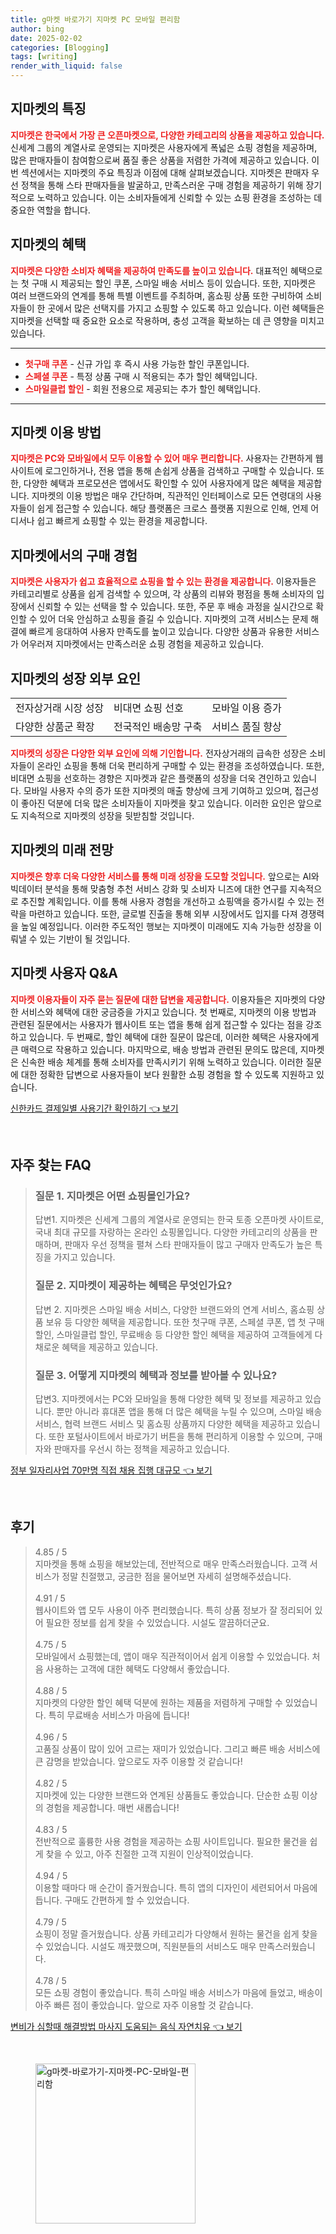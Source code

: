 ```yaml
---
title: g마켓 바로가기 지마켓 PC 모바일 편리함
author: bing
date: 2025-02-02
categories: [Blogging]
tags: [writing]
render_with_liquid: false
---
```



<h2 id='지마켓의 특징'>지마켓의 특징</h2>

<p><b><span style="color: #ee2323;">지마켓은 한국에서 가장 큰 오픈마켓으로, 다양한 카테고리의 상품을 제공하고 있습니다.</span></b> 신세계 그룹의 계열사로 운영되는 지마켓은 사용자에게 폭넓은 쇼핑 경험을 제공하며, 많은 판매자들이 참여함으로써 품질 좋은 상품을 저렴한 가격에 제공하고 있습니다. 이번 섹션에서는 지마켓의 주요 특징과 이점에 대해 살펴보겠습니다. 지마켓은 판매자 우선 정책을 통해 스타 판매자들을 발굴하고, 만족스러운 구매 경험을 제공하기 위해 장기적으로 노력하고 있습니다. 이는 소비자들에게 신뢰할 수 있는 쇼핑 환경을 조성하는 데 중요한 역할을 합니다.</p>

<h2 id='지마켓의 혜택'>지마켓의 혜택</h2>

<p><b><span style="color: #ee2323;">지마켓은 다양한 소비자 혜택을 제공하여 만족도를 높이고 있습니다.</span></b> 대표적인 혜택으로는 첫 구매 시 제공되는 할인 쿠폰, 스마일 배송 서비스 등이 있습니다. 또한, 지마켓은 여러 브랜드와의 연계를 통해 특별 이벤트를 주최하며, 홈쇼핑 상품 또한 구비하여 소비자들이 한 곳에서 많은 선택지를 가지고 쇼핑할 수 있도록 하고 있습니다. 이런 혜택들은 지마켓을 선택할 때 중요한 요소로 작용하며, 충성 고객을 확보하는 데 큰 영향을 미치고 있습니다.</p>

<hr />

<ul>
    <li><b><span style="color: #ee2323;">첫구매 쿠폰</span></b> - 신규 가입 후 즉시 사용 가능한 할인 쿠폰입니다.</li>
    <li><b><span style="color: #ee2323;">스페셜 쿠폰</span></b> - 특정 상품 구매 시 적용되는 추가 할인 혜택입니다.</li>
    <li><b><span style="color: #ee2323;">스마일클럽 할인</span></b> - 회원 전용으로 제공되는 추가 할인 혜택입니다.</li>
</ul>

<hr />

<h2 id='지마켓 이용 방법'>지마켓 이용 방법</h2>

<p><b><span style="color: #ee2323;">지마켓은 PC와 모바일에서 모두 이용할 수 있어 매우 편리합니다.</span></b> 사용자는 간편하게 웹사이트에 로그인하거나, 전용 앱을 통해 손쉽게 상품을 검색하고 구매할 수 있습니다. 또한, 다양한 혜택과 프로모션은 앱에서도 확인할 수 있어 사용자에게 많은 혜택을 제공합니다. 지마켓의 이용 방법은 매우 간단하며, 직관적인 인터페이스로 모든 연령대의 사용자들이 쉽게 접근할 수 있습니다. 해당 플랫폼은 크로스 플랫폼 지원으로 인해, 언제 어디서나 쉽고 빠르게 쇼핑할 수 있는 환경을 제공합니다.</p>

<h2 id='지마켓에서의 구매 경험'>지마켓에서의 구매 경험</h2>

<p><b><span style="color: #ee2323;">지마켓은 사용자가 쉽고 효율적으로 쇼핑을 할 수 있는 환경을 제공합니다.</span></b> 이용자들은 카테고리별로 상품을 쉽게 검색할 수 있으며, 각 상품의 리뷰와 평점을 통해 소비자의 입장에서 신뢰할 수 있는 선택을 할 수 있습니다. 또한, 주문 후 배송 과정을 실시간으로 확인할 수 있어 더욱 안심하고 쇼핑을 즐길 수 있습니다. 지마켓의 고객 서비스는 문제 해결에 빠르게 응대하여 사용자 만족도를 높이고 있습니다. 다양한 상품과 유용한 서비스가 어우러져 지마켓에서는 만족스러운 쇼핑 경험을 제공하고 있습니다.</p>

<h2 id='지마켓의 성장 외부 요인'>지마켓의 성장 외부 요인</h2>

<table>
    <tr>
        <td>전자상거래 시장 성장</td>
        <td>비대면 쇼핑 선호</td>
        <td>모바일 이용 증가</td>
    </tr>
    <tr>
        <td>다양한 상품군 확장</td>
        <td>전국적인 배송망 구축</td>
        <td>서비스 품질 향상</td>
    </tr>
</table>

<p><b><span style="color: #ee2323;">지마켓의 성장은 다양한 외부 요인에 의해 기인합니다.</span></b> 전자상거래의 급속한 성장은 소비자들이 온라인 쇼핑을 통해 더욱 편리하게 구매할 수 있는 환경을 조성하였습니다. 또한, 비대면 쇼핑을 선호하는 경향은 지마켓과 같은 플랫폼의 성장을 더욱 견인하고 있습니다. 모바일 사용자 수의 증가 또한 지마켓의 매출 향상에 크게 기여하고 있으며, 접근성이 좋아진 덕분에 더욱 많은 소비자들이 지마켓을 찾고 있습니다. 이러한 요인은 앞으로도 지속적으로 지마켓의 성장을 뒷받침할 것입니다.</p>

<h2 id='지마켓의 미래 전망'>지마켓의 미래 전망</h2>

<p><b><span style="color: #ee2323;">지마켓은 향후 더욱 다양한 서비스를 통해 미래 성장을 도모할 것입니다.</span></b> 앞으로는 AI와 빅데이터 분석을 통해 맞춤형 추천 서비스 강화 및 소비자 니즈에 대한 연구를 지속적으로 추진할 계획입니다. 이를 통해 사용자 경험을 개선하고 쇼핑액을 증가시킬 수 있는 전략을 마련하고 있습니다. 또한, 글로벌 진출을 통해 외부 시장에서도 입지를 다져 경쟁력을 높일 예정입니다. 이러한 주도적인 행보는 지마켓이 미래에도 지속 가능한 성장을 이뤄낼 수 있는 기반이 될 것입니다.</p>

<h2 id='지마켓 사용자 Q&A'>지마켓 사용자 Q&A</h2>

<p><b><span style="color: #ee2323;">지마켓 이용자들이 자주 묻는 질문에 대한 답변을 제공합니다.</span></b> 이용자들은 지마켓의 다양한 서비스와 혜택에 대한 궁금증을 가지고 있습니다. 첫 번째로, 지마켓의 이용 방법과 관련된 질문에서는 사용자가 웹사이트 또는 앱을 통해 쉽게 접근할 수 있다는 점을 강조하고 있습니다. 두 번째로, 할인 혜택에 대한 질문이 많은데, 이러한 혜택은 사용자에게 큰 매력으로 작용하고 있습니다. 마지막으로, 배송 방법과 관련된 문의도 많은데, 지마켓은 신속한 배송 체계를 통해 소비자를 만족시키기 위해 노력하고 있습니다. 이러한 질문에 대한 정확한 답변으로 사용자들이 보다 원활한 쇼핑 경험을 할 수 있도록 지원하고 있습니다.</p>


<p><a class="click-button" title="신한카드 결제일별 사용기간 확인하기" href="https://blackassets.github.io/posts/%EC%8B%A0%ED%95%9C%EC%B9%B4%EB%93%9C-%EA%B2%B0%EC%A0%9C%EC%9D%BC%EB%B3%84-%EC%82%AC%EC%9A%A9%EA%B8%B0%EA%B0%84-%ED%99%95%EC%9D%B8%ED%95%98%EA%B8%B0/" rel="dofollow">신한카드 결제일별 사용기간 확인하기 👈 보기</a></p><br>
<h2 id='자주_찾는_FAQ'>자주 찾는 FAQ</h2>
<div itemscope="" itemtype="https://schema.org/FAQPage">
<blockquote>
<div itemscope="" itemprop="mainEntity" itemtype="https://schema.org/Question">
<h3 itemprop="name">질문 1. 지마켓은 어떤 쇼핑몰인가요?</h3>
<div itemscope="" itemprop="acceptedAnswer" itemtype="https://schema.org/Answer">
<span itemprop="text">
<p>답변1. 지마켓은 신세계 그룹의 계열사로 운영되는 한국 토종 오픈마켓 사이트로, 국내 최대 규모를 자랑하는 온라인 쇼핑몰입니다. 다양한 카테고리의 상품을 판매하며, 판매자 우선 정책을 펼쳐 스타 판매자들이 많고 구매자 만족도가 높은 특징을 가지고 있습니다.</p>
</span>
</div>
</div>
<div itemscope="" itemprop="mainEntity" itemtype="https://schema.org/Question">
<h3 itemprop="name">질문 2. 지마켓이 제공하는 혜택은 무엇인가요?</h3>
<div itemscope="" itemprop="acceptedAnswer" itemtype="https://schema.org/Answer">
<span itemprop="text">
<p>답변 2. 지마켓은 스마일 배송 서비스, 다양한 브랜드와의 연계 서비스, 홈쇼핑 상품 보유 등 다양한 혜택을 제공합니다. 또한 첫구매 쿠폰, 스페셜 쿠폰, 앱 첫 구매 할인, 스마일클럽 할인, 무료배송 등 다양한 할인 혜택을 제공하여 고객들에게 다채로운 혜택을 제공하고 있습니다.</p>
</span>
</div>
</div>
<div itemscope="" itemprop="mainEntity" itemtype="https://schema.org/Question">
<h3 itemprop="name">질문 3. 어떻게 지마켓의 혜택과 정보를 받아볼 수 있나요?</h3>
<div itemscope="" itemprop="acceptedAnswer" itemtype="https://schema.org/Answer">
<span itemprop="text">
<p>답변3. 지마켓에서는 PC와 모바일을 통해 다양한 혜택 및 정보를 제공하고 있습니다. 뿐만 아니라 휴대폰 앱을 통해 더 많은 혜택을 누릴 수 있으며, 스마일 배송 서비스, 협력 브랜드 서비스 및 홈쇼핑 상품까지 다양한 혜택을 제공하고 있습니다. 또한 포털사이트에서 바로가기 버튼을 통해 편리하게 이용할 수 있으며, 구매자와 판매자를 우선시 하는 정책을 제공하고 있습니다.</p>
</span>
</div>
</div>
</blockquote>
</div>
<p><a class="click-button" title="정부 일자리사업 70만명 직접 채용 집행 대규모" href="https://blackassets.github.io/posts/%EC%A0%95%EB%B6%80-%EC%9D%BC%EC%9E%90%EB%A6%AC%EC%82%AC%EC%97%85-70%EB%A7%8C%EB%AA%85-%EC%A7%81%EC%A0%91-%EC%B1%84%EC%9A%A9-%EC%A7%91%ED%96%89-%EB%8C%80%EA%B7%9C%EB%AA%A8/" rel="dofollow">정부 일자리사업 70만명 직접 채용 집행 대규모 👈 보기</a></p><br>
<h2 id='후기'>후기</h2>
<div itemscope itemtype="https://schema.org/Product">
  <blockquote>
  <div itemprop="review" itemscope itemtype="https://schema.org/Review">
      <div itemprop="reviewRating" itemscope itemtype="https://schema.org/Rating"> <span itemprop="ratingValue">4.85</span> / <span itemprop="bestRating">5</span> </div>
      <span itemprop="reviewBody">지마켓을 통해 쇼핑을 해보았는데, 전반적으로 매우 만족스러웠습니다. 고객 서비스가 정말 친절했고, 궁금한 점을 물어보면 자세히 설명해주셨습니다.</span>
  </div>
  <br>
  <div itemprop="review" itemscope itemtype="https://schema.org/Review">
      <div itemprop="reviewRating" itemscope itemtype="https://schema.org/Rating"> <span itemprop="ratingValue">4.91</span> / <span itemprop="bestRating">5</span> </div>
      <span itemprop="reviewBody">웹사이트와 앱 모두 사용이 아주 편리했습니다. 특히 상품 정보가 잘 정리되어 있어 필요한 정보를 쉽게 찾을 수 있었습니다. 시설도 깔끔하더군요.</span>
  </div>
  <br>
  <div itemprop="review" itemscope itemtype="https://schema.org/Review">
      <div itemprop="reviewRating" itemscope itemtype="https://schema.org/Rating"> <span itemprop="ratingValue">4.75</span> / <span itemprop="bestRating">5</span> </div>
      <span itemprop="reviewBody">모바일에서 쇼핑했는데, 앱이 매우 직관적이어서 쉽게 이용할 수 있었습니다. 처음 사용하는 고객에 대한 혜택도 다양해서 좋았습니다.</span>
  </div>
  <br>
  <div itemprop="review" itemscope itemtype="https://schema.org/Review">
      <div itemprop="reviewRating" itemscope itemtype="https://schema.org/Rating"> <span itemprop="ratingValue">4.88</span> / <span itemprop="bestRating">5</span> </div>
      <span itemprop="reviewBody">지마켓의 다양한 할인 혜택 덕분에 원하는 제품을 저렴하게 구매할 수 있었습니다. 특히 무료배송 서비스가 마음에 듭니다!</span>
  </div>
  <br>
  <div itemprop="review" itemscope itemtype="https://schema.org/Review">
      <div itemprop="reviewRating" itemscope itemtype="https://schema.org/Rating"> <span itemprop="ratingValue">4.96</span> / <span itemprop="bestRating">5</span> </div>
      <span itemprop="reviewBody">고품질 상품이 많이 있어 고르는 재미가 있었습니다. 그리고 빠른 배송 서비스에 큰 감명을 받았습니다. 앞으로도 자주 이용할 것 같습니다!</span>
  </div>
  <br>
  <div itemprop="review" itemscope itemtype="https://schema.org/Review">
      <div itemprop="reviewRating" itemscope itemtype="https://schema.org/Rating"> <span itemprop="ratingValue">4.82</span> / <span itemprop="bestRating">5</span> </div>
      <span itemprop="reviewBody">지마켓에 있는 다양한 브랜드와 연계된 상품들도 좋았습니다. 단순한 쇼핑 이상의 경험을 제공합니다. 매번 새롭습니다!</span>
  </div>
  <br>
  <div itemprop="review" itemscope itemtype="https://schema.org/Review">
      <div itemprop="reviewRating" itemscope itemtype="https://schema.org/Rating"> <span itemprop="ratingValue">4.83</span> / <span itemprop="bestRating">5</span> </div>
      <span itemprop="reviewBody">전반적으로 훌륭한 사용 경험을 제공하는 쇼핑 사이트입니다. 필요한 물건을 쉽게 찾을 수 있고, 아주 친절한 고객 지원이 인상적이었습니다.</span>
  </div>
  <br>
  <div itemprop="review" itemscope itemtype="https://schema.org/Review">
      <div itemprop="reviewRating" itemscope itemtype="https://schema.org/Rating"> <span itemprop="ratingValue">4.94</span> / <span itemprop="bestRating">5</span> </div>
      <span itemprop="reviewBody">이용할 때마다 매 순간이 즐거웠습니다. 특히 앱의 디자인이 세련되어서 마음에 듭니다. 구매도 간편하게 할 수 있었습니다.</span>
  </div>
  <br>
  <div itemprop="review" itemscope itemtype="https://schema.org/Review">
      <div itemprop="reviewRating" itemscope itemtype="https://schema.org/Rating"> <span itemprop="ratingValue">4.79</span> / <span itemprop="bestRating">5</span> </div>
      <span itemprop="reviewBody">쇼핑이 정말 즐거웠습니다. 상품 카테고리가 다양해서 원하는 물건을 쉽게 찾을 수 있었습니다. 시설도 깨끗했으며, 직원분들의 서비스도 매우 만족스러웠습니다.</span>
  </div>
  <br>
  <div itemprop="review" itemscope itemtype="https://schema.org/Review">
      <div itemprop="reviewRating" itemscope itemtype="https://schema.org/Rating"> <span itemprop="ratingValue">4.78</span> / <span itemprop="bestRating">5</span> </div>
      <span itemprop="reviewBody">모든 쇼핑 경험이 좋았습니다. 특히 스마일 배송 서비스가 마음에 들었고, 배송이 아주 빠른 점이 좋았습니다. 앞으로 자주 이용할 것 같습니다.</span>
  </div>
  </blockquote>
</div>
<p><a class="click-button" title="변비가 심할때 해결방법 마사지 도움되는 음식 자연치유" href="https://blackassets.github.io/posts/%EB%B3%80%EB%B9%84%EA%B0%80-%EC%8B%AC%ED%95%A0%EB%95%8C-%ED%95%B4%EA%B2%B0%EB%B0%A9%EB%B2%95-%EB%A7%88%EC%82%AC%EC%A7%80-%EB%8F%84%EC%9B%80%EB%90%98%EB%8A%94-%EC%9D%8C%EC%8B%9D-%EC%9E%90%EC%97%B0%EC%B9%98%EC%9C%A0/" rel="dofollow">변비가 심할때 해결방법 마사지 도움되는 음식 자연치유 👈 보기</a></p><br>
<figure class="image"><img src="https://blackassets.github.io/assets/img/thumbnail/g마켓-바로가기-지마켓-PC-모바일-편리함.webp" alt="g마켓-바로가기-지마켓-PC-모바일-편리함" width="256" height="256"></figure>